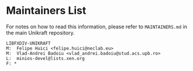 Maintainers List
================

For notes on how to read this information, please refer to `MAINTAINERS.md` in
the main Unikraft repository.

	LIBFXDIV-UNIKRAFT
	M:	Felipe Huici <felipe.huici@neclab.eu>
	M:	Vlad-Andrei Badoiu <vlad_andrei.badoiu@stud.acs.upb.ro>
	L:	minios-devel@lists.xen.org
	F: *
